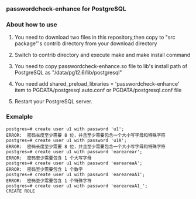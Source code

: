 <div class="output_wrapper" id="output_wrapper_id"><h3 id="hpasswordcheckenhanceforpostgresql"><span>passwordcheck-enhance for PostgreSQL</span></h3>
<h3 id="habouthowtouse"><span>About how to use</span></h3>
<ol>
<li><p>You need to download two files in this repository,then copy to "src package"'s contrib directory from your download directory</p></li>
<li><p>Switch to contrib directory and execute make and make install command</p></li>
<li><p>You need to copy passwordcheck-enhance.so file to lib's install path of PostgreSQL as "/data/pg12.6/lib/postgresql" </p></li>
<li><p>You need add shared_preload_libraries = 'passwordcheck-enhance' item to PGDATA/postgresql.auto.conf or PGDATA/postgresql.conf file</p></li>
<li><p>Restart your PostgreSQL server.</p></li>
</ol>
<h3 id="hexmalple"><span>Exmalple</span></h3>

```
postgres=# create user u1 with password 'u1';
ERROR:  密码长度至少需要 8 位，并且至少需要包含一个大小写字母和特殊字符 
postgres=# create user u1 with password 'u1A';
ERROR:  密码长度至少需要 8 位，并且至少需要包含一个大小写字母和特殊字符 
postgres=# create user u1 with password 'earearear';
ERROR:  密码至少需要包含 1 个大写字母
postgres=# create user u1 with password 'eareareaA';
ERROR:  密码至少需要包含 1 个数字
postgres=# create user u1 with password 'eareareaA1';
ERROR:  密码至少需要包含 1 个特殊字符
postgres=# create user u1 with password 'eareareaA1_';
CREATE ROLE
```
